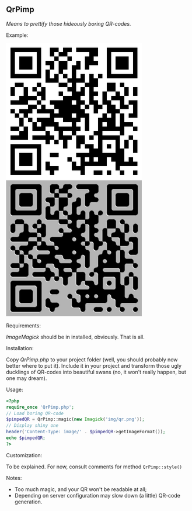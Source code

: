 QrPimp
----
_Means to prettify those hideously boring QR-codes._

Example:

![Boring QR](http://github.com/Xifax/qrpimp/raw/master/img/qr.png "Boring!")
![Not boring](http://github.com/Xifax/qrpimp/raw/master/img/pretty_qr_black.png "Not boring")

Requirements:

*ImageMagick* should be in installed, obviously. That is all.

Installation:

Copy *QrPimp.php* to your project folder (well, you should probably now better where to put it).
Include it in your project and transform those ugly ducklings of QR-codes into beautiful swans (no, it won't really happen, but one may dream).

Usage:

```php
<?php
require_once 'QrPimp.php';
// Load boring QR-code
$pimpedQR = QrPimp::magic(new Imagick('img/qr.png'));
// Display shiny one
header('Content-Type: image/' . $pimpedQR->getImageFormat());
echo $pimpedQR;
?>
```

Customization:

To be explained. For now, consult comments for method `QrPimp::style()`

Notes:

* Too much magic, and your QR won't be readable at all;
* Depending on server configuration may slow down (a little) QR-code generation.
